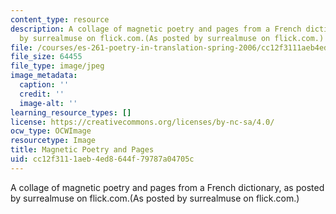 ```yaml
---
content_type: resource
description: A collage of magnetic poetry and pages from a French dictionary, as posted
  by surrealmuse on flick.com.(As posted by surrealmuse on flick.com.)
file: /courses/es-261-poetry-in-translation-spring-2006/cc12f3111aeb4ed8644f79787a04705c_magpoetry.jpg
file_size: 64455
file_type: image/jpeg
image_metadata:
  caption: ''
  credit: ''
  image-alt: ''
learning_resource_types: []
license: https://creativecommons.org/licenses/by-nc-sa/4.0/
ocw_type: OCWImage
resourcetype: Image
title: Magnetic Poetry and Pages
uid: cc12f311-1aeb-4ed8-644f-79787a04705c
---
```

A collage of magnetic poetry and pages from a French dictionary, as posted by surrealmuse on flick.com.(As posted by surrealmuse on flick.com.)